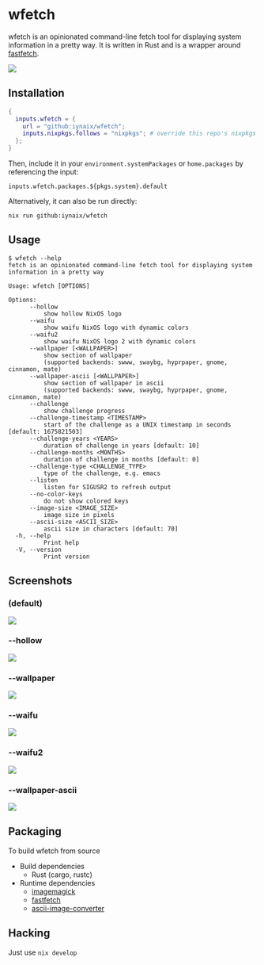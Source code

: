 # wfetch

wfetch is an opinionated command-line fetch tool for displaying system information in a pretty way. It is written in Rust and is a wrapper around [fastfetch](https://github.com/fastfetch-cli/fastfetch).

<img src="https://i.imgur.com/qHGMWzW.png" />

## Installation

```nix
{
  inputs.wfetch = {
    url = "github:iynaix/wfetch";
    inputs.nixpkgs.follows = "nixpkgs"; # override this repo's nixpkgs snapshot
  };
}
```

Then, include it in your `environment.systemPackages` or `home.packages` by referencing the input:
```
inputs.wfetch.packages.${pkgs.system}.default
```

Alternatively, it can also be run directly:

```
nix run github:iynaix/wfetch
```

## Usage

```console
$ wfetch --help
fetch is an opinionated command-line fetch tool for displaying system information in a pretty way

Usage: wfetch [OPTIONS]

Options:
      --hollow
          show hollow NixOS logo
      --waifu
          show waifu NixOS logo with dynamic colors
      --waifu2
          show waifu NixOS logo 2 with dynamic colors
      --wallpaper [<WALLPAPER>]
          show section of wallpaper
          (supported backends: swww, swaybg, hyprpaper, gnome, cinnamon, mate)
      --wallpaper-ascii [<WALLPAPER>]
          show section of wallpaper in ascii
          (supported backends: swww, swaybg, hyprpaper, gnome, cinnamon, mate)
      --challenge
          show challenge progress
      --challenge-timestamp <TIMESTAMP>
          start of the challenge as a UNIX timestamp in seconds [default: 1675821503]
      --challenge-years <YEARS>
          duration of challenge in years [default: 10]
      --challenge-months <MONTHS>
          duration of challenge in months [default: 0]
      --challenge-type <CHALLENGE_TYPE>
          type of the challenge, e.g. emacs
      --listen
          listen for SIGUSR2 to refresh output
      --no-color-keys
          do not show colored keys
      --image-size <IMAGE_SIZE>
          image size in pixels
      --ascii-size <ASCII_SIZE>
          ascii size in characters [default: 70]
  -h, --help
          Print help
  -V, --version
          Print version
```

## Screenshots

### (default)
<img src="https://i.imgur.com/gtbUnjL.png" /><br/>

### --hollow
<img src="https://i.imgur.com/9Fxua7R.png" /><br/>

### --wallpaper
<img src="https://i.imgur.com/qHGMWzW.png" />

### --waifu
<img src="https://i.imgur.com/QbFz33S.png" />

### --waifu2
<img src="https://i.imgur.com/1PhJNDU.png" />

### --wallpaper-ascii
<img src="https://i.imgur.com/4nHd6F5.png" /><br/>

## Packaging

To build wfetch from source

- Build dependencies
    - Rust (cargo, rustc)
- Runtime dependencies
    - [imagemagick](https://imagemagick.org/)
    - [fastfetch](https://github.com/fastfetch-cli/fastfetch/blob/dev/README.md)
    - [ascii-image-converter](https://github.com/TheZoraiz/ascii-image-converter)

## Hacking

Just use `nix develop`